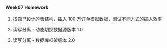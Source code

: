 #### Week07 Homework
1. 按自己设计的表结构，插入 100 万订单模拟数据，测试不同方式的插入效率


2. 读写分离 - 动态切换数据源版本 1.0


3. 读写分离 - 数据库框架版本 2.0